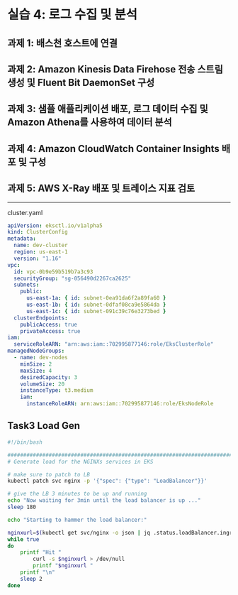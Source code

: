 # 실습 4: 로그 수집 및 분석

## 과제 1: 배스천 호스트에 연결

## 과제 2: Amazon Kinesis Data Firehose 전송 스트림 생성 및 Fluent Bit DaemonSet 구성

## 과제 3: 샘플 애플리케이션 배포, 로그 데이터 수집 및 Amazon Athena를 사용하여 데이터 분석

## 과제 4: Amazon CloudWatch Container Insights 배포 및 구성

## 과제 5: AWS X-Ray 배포 및 트레이스 지표 검토

---

cluster.yaml

```yaml
apiVersion: eksctl.io/v1alpha5
kind: ClusterConfig
metadata:
  name: dev-cluster
  region: us-east-1
  version: "1.16"
vpc:
  id: vpc-0b9e59b519b7a3c93
  securityGroup: "sg-056490d2267ca2625"
  subnets:
    public:
      us-east-1a: { id: subnet-0ea91da6f2a89fa60 }
      us-east-1b: { id: subnet-0dfaf08ca9e5864da }
      us-east-1c: { id: subnet-091c39c76e3273bed }
  clusterEndpoints:
    publicAccess: true
    privateAccess: true
iam:
  serviceRoleARN: "arn:aws:iam::702995877146:role/EksClusterRole"
managedNodeGroups:
  - name: dev-nodes
    minSize: 2
    maxSize: 4
    desiredCapacity: 3
    volumeSize: 20
    instanceType: t3.medium
    iam:
      instanceRoleARN: arn:aws:iam::702995877146:role/EksNodeRole
```


## Task3 Load Gen

```bash
#!/bin/bash

################################################################################
# Generate load for the NGINXs services in EKS

# make sure to patch to LB
kubectl patch svc nginx -p '{"spec": {"type": "LoadBalancer"}}'

# give the LB 3 minutes to be up and running
echo "Now waiting for 3min until the load balancer is up ..."
sleep 180

echo "Starting to hammer the load balancer:"

nginxurl=$(kubectl get svc/nginx -o json | jq .status.loadBalancer.ingress[].hostname -r)
while true
do
    printf "Hit "
        curl -s $nginxurl > /dev/null
        printf "$nginxurl "
    printf "\n"
    sleep 2
done
```